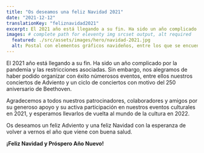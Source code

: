 ```yaml
---
title: "Os deseamos una feliz Navidad 2021"
date: "2021-12-12"
translationKey: "feliznavidad2021"
excerpt: El 2021 año está llegando a su fin. Ha sido un año complicado por la pandemia y las restricciones asociadas. Sin embargo, nos alegramos de haber podido organizar con éxito númerosos eventos.
images: # complete path for eleventy img srcset output, alt required
  featured: ./src/assets/images/hero/navidad-2021.jpg
  alt: Postal con elementos gráficos navideños, entre los que se encuentra el logotipo de la Fundación Goethe
---
```


El 2021 año está llegando a su fin. Ha sido un año complicado por la pandemia y las restricciones asociadas. Sin embargo, nos alegramos de haber podido organizar con éxito númerosos eventos, entre ellos nuestros conciertos de Adviento y un ciclo de conciertos con motivo del 250 aniversario de Beethoven.

Agradecemos a todos nuestros patrocinadores, colaboradores y amigos por su generoso apoyo y su activa participación en nuestros eventos culturales en 2021, y esperamos llevarlos de vuelta al mundo de la cultura en 2022.

Os deseamos un feliz Adviento y una feliz Navidad con la esperanza de volver a vernos el año que viene con buena salud.

**¡Feliz Navidad y Próspero Año Nuevo!**
